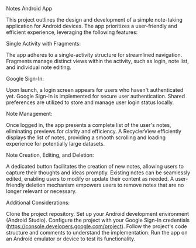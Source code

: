 Notes Android App

This project outlines the design and development of a simple note-taking application for Android devices. The app prioritizes a user-friendly and efficient experience, leveraging the following features:

Single Activity with Fragments:

The app adheres to a single-activity structure for streamlined navigation.
Fragments manage distinct views within the activity, such as login, note list, and individual note editing.

Google Sign-In:

Upon launch, a login screen appears for users who haven't authenticated yet.
Google Sign-In is implemented for secure user authentication.
Shared preferences are utilized to store and manage user login status locally.

Note Management:

Once logged in, the app presents a complete list of the user's notes, eliminating previews for clarity and efficiency.
A RecyclerView efficiently displays the list of notes, providing a smooth scrolling and loading experience for potentially large datasets.

Note Creation, Editing, and Deletion:

A dedicated button facilitates the creation of new notes, allowing users to capture their thoughts and ideas promptly.
Existing notes can be seamlessly edited, enabling users to modify or update their content as needed.
A user-friendly deletion mechanism empowers users to remove notes that are no longer relevant or necessary.

Additional Considerations:

Clone the project repository.
Set up your Android development environment (Android Studio).
Configure the project with your Google Sign-In credentials (https://console.developers.google.com/project).
Follow the project's code structure and comments to understand the implementation.
Run the app on an Android emulator or device to test its functionality.

